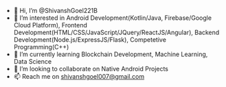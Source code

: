 - 👋 Hi, I’m @ShivanshGoel221B
- 👀 I’m interested in Android Development(Kotlin/Java, Firebase/Google Cloud Platform), Frontend Development(HTML/CSS/JavaScript/JQuery/ReactJS/Angular), Backend Development(Node.js/ExpressJS/Flask), Competetive Programming(C++)
- 🌱 I’m currently learning Blockchain Development, Machine Learning, Data Science
- 💞️ I’m looking to collaborate on Native Android Projects
- 📫 Reach me on shivanshgoel007@gmail.com

<!---
ShivanshGoel221B/ShivanshGoel221B is a ✨ special ✨ repository because its `README.md` (this file) appears on your GitHub profile.
You can click the Preview link to take a look at your changes.
--->
